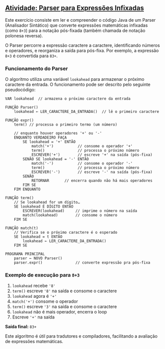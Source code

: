 ## [Atividade: Parser para Expressões Infixadas](./Postfix.java)

Este exercício consiste em ler e compreender o código Java de um Parser (Analisador Sintático) que converte expressões matemáticas infixadas (como `8+3`) para a notação pós-fixada (também chamada de notação polonesa reversa).

O Parser percorre a expressão caractere a caractere, identificando números e operadores, e reorganiza a saída para pós-fixa. Por exemplo, a expressão `8+3` é convertida para `83+`.

### Funcionamento do Parser

O algoritmo utiliza uma variável `lookahead` para armazenar o próximo caractere da entrada. O funcionamento pode ser descrito pelo seguinte pseudocódigo:

```plaintext
VAR lookahead  // armazena o próximo caractere da entrada

FUNÇÃO Parser()
    lookahead ← LER_CARACTERE_DA_ENTRADA()  // lê o primeiro caractere

FUNÇÃO expr()
    term() // processa o primeiro termo (um número)

    // enquanto houver operadores '+' ou '-'
    ENQUANTO VERDADEIRO FAÇA
        SE lookahead = '+' ENTÃO
            match('+')           // consome o operador '+'
            term()               // processa o próximo número
            ESCREVER('+')        // escreve '+' na saída (pós-fixa)
        SENÃO SE lookahead = '-' ENTÃO
            match('-')           // consome o operador '-'
            term()               // processa o próximo número
            ESCREVER('-')        // escreve '-' na saída (pós-fixa)
        SENÃO
            RETORNAR       // encerra quando não há mais operadores
        FIM SE
    FIM ENQUANTO

FUNÇÃO term()
    // Se lookahead for um dígito…
    SE lookahead É DÍGITO ENTÃO
        ESCREVER(lookahead)     // imprime o número na saída
        match(lookahead)        // consome o número
    FIM SE

FUNÇÃO match(t)
    // Verifica se o próximo caractere é o esperado
    SE lookahead = t ENTÃO
        lookahead ← LER_CARACTERE_DA_ENTRADA()
    FIM SE

PROGRAMA PRINCIPAL
    parser ← NOVO Parser()
    parser.expr()               // converte expressão pra pós-fixa
```

### Exemplo de execução para `8+3`

1. `lookahead` recebe `'8'`
2. `term()` escreve `'8'` na saída e consome o caractere
3. `lookahead` agora é `'+'`
4. `match('+')` consome o operador
5. `term()` escreve `'3'` na saída e consome o caractere
6. `lookahead` não é mais operador, encerra o loop
7. Escreve `'+'` na saída

**Saída final:** `83+`

Este algoritmo é útil para tradutores e compiladores, facilitando a avaliação de expressões matemáticas.


